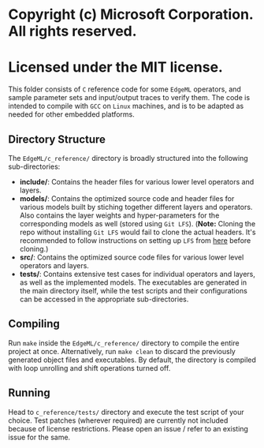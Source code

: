 # Copyright (c) Microsoft Corporation. All rights reserved.
# Licensed under the MIT license.

This folder consists of `C` reference code for some `EdgeML` operators, 
and sample parameter sets and input/output traces to verify them.
The code is intended to compile with `GCC` on `Linux` machines,
and is to be adapted as needed for other embedded platforms.

## Directory Structure

The `EdgeML/c_reference/` directory is broadly structured into the following sub-directories:

- **include/**: Contains the header files for various lower level operators and layers.
- **models/**: Contains the optimized source code and header files for various models built by stiching together different layers and operators. Also contains the layer weights and hyper-parameters for the corresponding models as well (stored using `Git LFS`). (**Note:** Cloning the repo without installing `Git LFS` would fail to clone the actual headers. It's recommended to follow instructions on setting up `LFS` from [here](https://git-lfs.github.com/) before cloning.)
- **src/**: Contains the optimized source code files for various lower level operators and layers.
- **tests/**: Contains extensive test cases for individual operators and layers, as well as the implemented models. The executables are generated in the main directory itself, while the test scripts and their configurations can be accessed in the appropriate sub-directories.

## Compiling

Run `make` inside the `EdgeML/c_reference/` directory to compile the entire project at once. Alternatively, run `make clean` to discard the previously generated object files and executables. By default, the directory is compiled with loop unrolling and shift operations turned off.

## Running

Head to `c_reference/tests/` directory and execute the test script of your choice. Test patches (wherever required) are currently not included because of license restrictions. Please open an issue / refer to an existing issue for the same.

